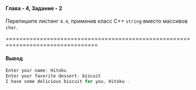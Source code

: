 #### Глава - 4, Задание - 2 ####

Перепишите листинг ```4.4```, применив класс C++ ```string``` вместо массивов ```char```.

=================================================================================
#### Вывод ####
```objectivec
Enter your name: Hitoku
Enter your favorite dessert: biscuit
I have some delicious biscuit for you, Hitoku .
```
